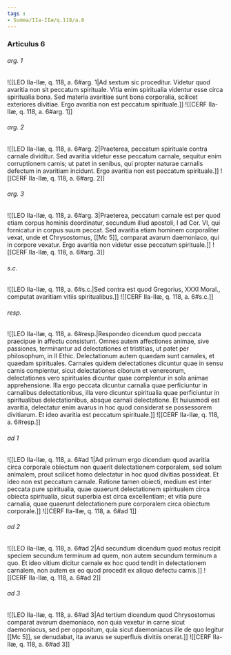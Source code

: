 ```yaml
---
tags : 
- Summa/IIa-IIæ/q.118/a.6
---
```


### Articulus 6

###### arg. 1
![[LEO IIa-IIæ, q. 118, a. 6#arg. 1|Ad sextum sic proceditur. Videtur quod avaritia non sit peccatum spirituale. Vitia enim spiritualia videntur esse circa spiritualia bona. Sed materia avaritiae sunt bona corporalia, scilicet exteriores divitiae. Ergo avaritia non est peccatum spirituale.]]
![[CERF IIa-IIæ, q. 118, a. 6#arg. 1]]

###### arg. 2
![[LEO IIa-IIæ, q. 118, a. 6#arg. 2|Praeterea, peccatum spirituale contra carnale dividitur. Sed avaritia videtur esse peccatum carnale, sequitur enim corruptionem carnis; ut patet in senibus, qui propter naturae carnalis defectum in avaritiam incidunt. Ergo avaritia non est peccatum spirituale.]]
![[CERF IIa-IIæ, q. 118, a. 6#arg. 2]]

###### arg. 3
![[LEO IIa-IIæ, q. 118, a. 6#arg. 3|Praeterea, peccatum carnale est per quod etiam corpus hominis deordinatur, secundum illud apostoli, I ad Cor. VI, qui fornicatur in corpus suum peccat. Sed avaritia etiam hominem corporaliter vexat, unde et Chrysostomus, [[Mc 5]], comparat avarum daemoniaco, qui in corpore vexatur. Ergo avaritia non videtur esse peccatum spirituale.]]
![[CERF IIa-IIæ, q. 118, a. 6#arg. 3]]

###### s.c.
![[LEO IIa-IIæ, q. 118, a. 6#s.c.|Sed contra est quod Gregorius, XXXI Moral., computat avaritiam vitiis spiritualibus.]]
![[CERF IIa-IIæ, q. 118, a. 6#s.c.]]

###### resp.
![[LEO IIa-IIæ, q. 118, a. 6#resp.|Respondeo dicendum quod peccata praecipue in affectu consistunt. Omnes autem affectiones animae, sive passiones, terminantur ad delectationes et tristitias, ut patet per philosophum, in II Ethic. Delectationum autem quaedam sunt carnales, et quaedam spirituales. Carnales quidem delectationes dicuntur quae in sensu carnis complentur, sicut delectationes ciborum et venereorum, delectationes vero spirituales dicuntur quae complentur in sola animae apprehensione. Illa ergo peccata dicuntur carnalia quae perficiuntur in carnalibus delectationibus, illa vero dicuntur spiritualia quae perficiuntur in spiritualibus delectationibus, absque carnali delectatione. Et huiusmodi est avaritia, delectatur enim avarus in hoc quod considerat se possessorem divitiarum. Et ideo avaritia est peccatum spirituale.]]
![[CERF IIa-IIæ, q. 118, a. 6#resp.]]

###### ad 1
![[LEO IIa-IIæ, q. 118, a. 6#ad 1|Ad primum ergo dicendum quod avaritia circa corporale obiectum non quaerit delectationem corporalem, sed solum animalem, prout scilicet homo delectatur in hoc quod divitias possideat. Et ideo non est peccatum carnale. Ratione tamen obiecti, medium est inter peccata pure spiritualia, quae quaerunt delectationem spiritualem circa obiecta spiritualia, sicut superbia est circa excellentiam; et vitia pure carnalia, quae quaerunt delectationem pure corporalem circa obiectum corporale.]]
![[CERF IIa-IIæ, q. 118, a. 6#ad 1]]

###### ad 2
![[LEO IIa-IIæ, q. 118, a. 6#ad 2|Ad secundum dicendum quod motus recipit speciem secundum terminum ad quem, non autem secundum terminum a quo. Et ideo vitium dicitur carnale ex hoc quod tendit in delectationem carnalem, non autem ex eo quod procedit ex aliquo defectu carnis.]]
![[CERF IIa-IIæ, q. 118, a. 6#ad 2]]

###### ad 3
![[LEO IIa-IIæ, q. 118, a. 6#ad 3|Ad tertium dicendum quod Chrysostomus comparat avarum daemoniaco, non quia vexetur in carne sicut daemoniacus, sed per oppositum, quia sicut daemoniacus ille de quo legitur [[Mc 5]], se denudabat, ita avarus se superfluis divitiis onerat.]]
![[CERF IIa-IIæ, q. 118, a. 6#ad 3]]

